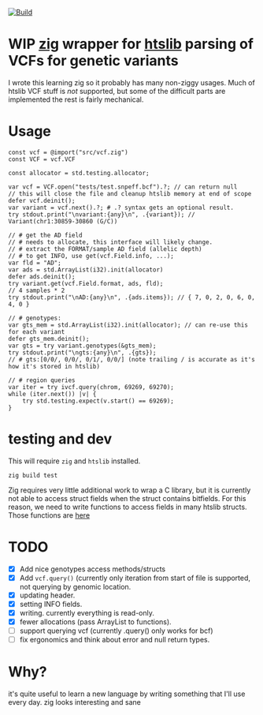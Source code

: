 [![Build](https://github.com/brentp/hts-zig/actions/workflows/build.yml/badge.svg)](https://github.com/brentp/hts-zig/actions/workflows/build.yml)

# WIP [zig](https://ziglang.org) wrapper for [htslib](htslib.org) parsing of VCFs for genetic variants

I wrote this learning zig so it probably has many non-ziggy usages.
Much of htslib VCF stuff is *not* supported, but some of the difficult parts are
implemented the rest is fairly mechanical.


# Usage

```zig
const vcf = @import("src/vcf.zig")
const VCF = vcf.VCF

const allocator = std.testing.allocator;

var vcf = VCF.open("tests/test.snpeff.bcf").?; // can return null
// this will close the file and cleanup htslib memory at end of scope
defer vcf.deinit(); 
var variant = vcf.next().?; # .? syntax gets an optional result.
try stdout.print("\nvariant:{any}\n", .{variant}); // Variant(chr1:30859-30860 (G/C))

// # get the AD field
// # needs to allocate, this interface will likely change.
// # extract the FORMAT/sample AD field (allelic depth)
// # to get INFO, use get(vcf.Field.info, ...);
var fld = "AD";
var ads = std.ArrayList(i32).init(allocator)
defer ads.deinit();
try variant.get(vcf.Field.format, ads, fld);
// 4 samples * 2
try stdout.print("\nAD:{any}\n", .{ads.items}); // { 7, 0, 2, 0, 6, 0, 4, 0 }

// # genotypes:
var gts_mem = std.ArrayList(i32).init(allocator); // can re-use this for each variant
defer gts_mem.deinit();
var gts = try variant.genotypes(&gts_mem);
try stdout.print("\ngts:{any}\n", .{gts});
// # gts:[0/0/, 0/0/, 0/1/, 0/0/] (note trailing / is accurate as it's how it's stored in htslib)

// # region queries
var iter = try ivcf.query(chrom, 69269, 69270);
while (iter.next()) |v| {
    try std.testing.expect(v.start() == 69269);
}
```

# testing and dev

This will require `zig` and `htslib` installed.
```
zig build test
```
Zig requires very little additional work to wrap a C library, but it is
currently not able to access struct fields when the struct contains bitfields.
For this reason, we need to write functions to access fields in many htslib
structs. Those functions are [here](https://github.com/brentp/hts-zig/blob/main/src/htslib_struct_access.c)

# TODO

- [X] Add nice genotypes access methods/structs
- [X] Add `vcf.query()` (currently only iteration from start of file is supported, not querying by genomic location.
- [X] updating header.
- [X] setting INFO fields.
- [X] writing. currently everything is read-only.
- [X] fewer allocations (pass ArrayList to functions).
- [ ] support querying vcf (currently .query() only works for bcf)
- [ ] fix ergonomics and think about error and null return types.

# Why?

it's quite useful to learn a new language by writing something that
I'll use every day. zig looks interesting and sane
